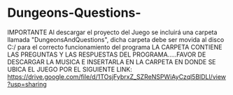 # Dungeons-Questions-
IMPORTANTE
Al descargar el proyecto del Juego se incluirá una carpeta llamada "DungeonsAndQuestions", dicha carpeta debe ser movida al disco C:/ para el correcto funcionamiento del programa
LA CARPETA CONTIENE LAS PREGUNTAS Y LAS RESPUESTAS DEL PROGRAMA.....FAVOR DE DESCARGAR LA MUSICA E INSERTARLA EN LA CARPETA EN DONDE SE UBICA EL JUEGO POR EL SIGUIENTE LINK: https://drive.google.com/file/d/1TOsjFybrxZ_SZReNSPWiAyCzql5BlDLl/view?usp=sharing
